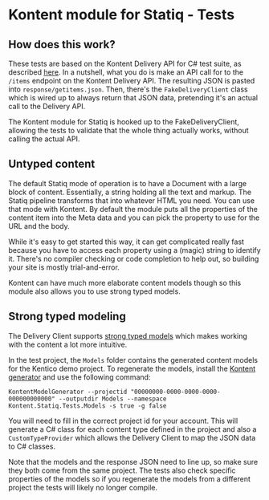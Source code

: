 ﻿# Kontent module for Statiq - Tests

## How does this work?

These tests are based on the Kontent Delivery API for C# test suite, as described [here](https://github.com/Kentico/kontent-delivery-sdk-net/wiki/Faking-responses). In a nutshell, what you do is make an API call for to the `/items` endpoint on the Kontent Delivery API.
The resulting JSON is pasted into `response/getitems.json`. Then, there's the `FakeDeliveryClient` class which is wired up to always return that JSON data, pretending it's an actual call to the Delivery API.

The Kontent module for Statiq is hooked up to the FakeDeliveryClient, allowing the tests to validate that the whole thing actually works, without calling the actual API.

## Untyped content

The default Statiq mode of operation is to have a Document with a large block of content. Essentially, a string holding all the text and markup. The Statiq pipeline transforms that into whatever HTML you need.
You can use that mode with Kontent. By default the module puts all the properties of the content item into the Meta data and you can pick the property to use for the URL and the body.

While it's easy to get started this way, it can get complicated really fast because you have to access each property using a (magic) string to identify it. There's no compiler checking or code completion to help out, so building your site is mostly trial-and-error.

Kontent can have much more elaborate content models though so this module also allows you to use strong typed models.

## Strong typed modeling

The Delivery Client supports [strong typed models](https://github.com/Kentico/kontent-delivery-sdk-net/wiki/Working-with-strongly-typed-models) which makes working with the content a lot more intuitive.

In the test project, the `Models` folder contains the generated content models for the Kentico demo project. To regenerate the models, install the [Kontent generator](https://github.com/Kentico/kontent-generators-net) and use the following command:

```
KontentModelGenerator --projectid "00000000-0000-0000-0000-000000000000" --outputdir Models --namespace Kontent.Statiq.Tests.Models -s true -g false
```

You will need to fill in the correct project id for your account. 
This will generate a C# class for each content type defined in the project and also a `CustomTypeProvider` which allows the Delivery Client to map the JSON data to C# classes.

Note that the models and the response JSON need to line up, so make sure they both come from the same project. The tests also check specific properties of the models so if you regenerate the models from a different project the tests will likely no longer compile.

